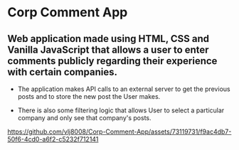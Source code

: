 # Corp Comment App

## Web application made using HTML, CSS and Vanilla JavaScript that allows a user to enter comments publicly regarding their experience with certain companies. 

- The application makes API calls to an external server to get the previous posts and to store the new post the User makes.

- There is also some filtering logic that allows User to select a particular company and only see that company's posts. 

 


https://github.com/vlj8008/Corp-Comment-App/assets/73119731/f9ac4db7-50f6-4cd0-a6f2-c5232f712141


